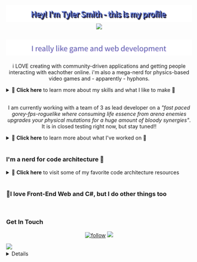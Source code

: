 <h3 align="center">
  <!-- Hey! I'm Tyler Smith - this is my profile -->
  <img src="./svg/hey.svg">
  <img src="https://media.tenor.com/images/30169e4a670daf12443df7d2dd140176/tenor.gif" width="28">
</h3>

<h3>
    <!-- https://maketext.io/ -->
    <!-- <img src="./svg/h1.svg"> -->
    <img src="./svg/h1_2.svg">
</h3>
<p align="center">
    i LOVE creating with <a src="https://off-your-chest.herokuapp.com/">community-driven applications</a> and getting people interacting with eachother online. i'm also a mega-nerd for physics-based video games and - apparently - hyphons.
</p>
<details>
    <summary>💫 <b>Click here</b> to learn more about my skills and what I like to make 🤗</summary>
    <br>
    <p>
        In <b>Full-Stack Web Development</b> I have deployed and lead several team projects using Scrum methodology and various Project Management tools. I have familiarity with a few databases (mongo, sql, postgres) and am pretty confident in my back-end know how -- but I really love front end development and React.
    </p>
    <p>
        In <b>C# Unity & Game Development</b> I have worked on two medium physics based games, as well as a dozen or so smaller personal projects. I have also developed private proprietary software to track user intention based off of various human inputs.
    </p>
</details>

<br>

<p align="center">
    I am currently working with a team of 3 as lead developer on a <i>"fast paced gorey-fps-roguelike where consuming life essence from arena enemies upgrades your physical mutations for a huge amount of bloody synergies"</i>. It is in closed testing right now, but stay tuned!!
</p>
<!-- WHAT IVE WORKED ON -->
<details>
    <summary>💫 <b>Click here</b> to learn more about what I've worked on 💪</summary>
    <br>
    <a src="https://sakiskid.github.io/tyler-smith-portfolio/">Tyler Smith</a> - My Portfolio
    <br>
    <a src="https://www.eltconstructiontx.com">ELT Construction</a> - Website made for a client
</details>

<br>

<h3>
    I'm a nerd for code architecture 😤
</h3>
<p>

</p>
<details>
    <summary>💫 <b>Click here</b> to visit some of my favorite code architecture resources</summary>
    <a src="https://refactoring.guru/">Refactoring.guru</a> - I use this all the time for patterns I need help understanding. Contains the GoF's patterns explained and examples of them for lots of languages, and contains common code smells to avoid.
    <br>
    <a src="https://gameprogrammingpatterns.com/">Game Programming Patterns</a> - Rob Nystrom's FREE(😱) book about game programming patterns. Tweaks a lot of the GoF's patterns for game development.
</details>

<br>

<h3>
    💬I love Front-End Web and C#, but I do other things too
</h3>

<br>

<h3>
    Get In Touch
</h3>





<!-- Typing SVG by DenverCoder1 - https://github.com/DenverCoder1/readme-typing-svg -->
<!-- <p align="center">
  <a href="https://github.com/DenverCoder1/readme-typing-svg"><img src="https://readme-typing-svg.herokuapp.com/?lines=Full-stack%20web%20and%20app%20developer;Self-taught%20UI%2FUX%20Designer;10%2B%20years%20of%20coding%20experience;Always%20learning%20new%20things&center=true&width=380&height=45"></a>
</p> -->

<!-- Badges template - https://github.com/badges/shields -->
<!-- YouTube Stats - https://github.com/DenverCoder1/github-readme-youtube-stats -->
<!-- View counter - https://github.com/DenverCoder1/Simple-View-Counter -->
<p align="center">
  <a href="https://github.com/sakiskid">
    <img alt="follow" title="Follow on GitHub" src="https://img.shields.io/github/followers/Sakiskid?color=236ad3&labelColor=1155ba&style=for-the-badge&logo=github&label=Follow"/></a>
    <img src="https://img.shields.io/badge/-gray?style=for-the-badge&logo=linkedin&labelColor=gray&label=LinkedIn">
</p>

<img src="https://cr-ss-service.azurewebsites.net/api/ScreenShot?widget=summary&username=Sakiskid&show-avatar=false&branding=false&width=240&">

<details>

</details>